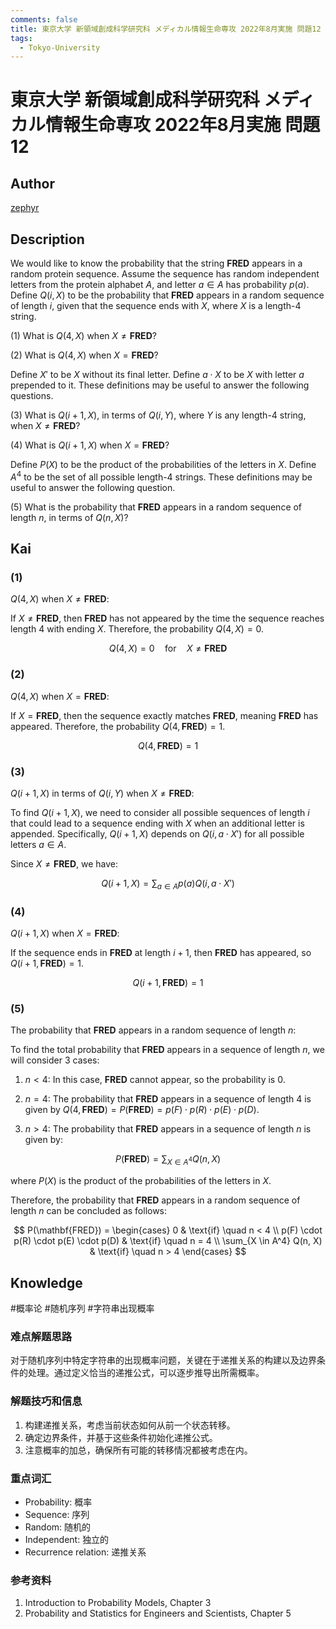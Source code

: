 ```yaml
---
comments: false
title: 東京大学 新領域創成科学研究科 メディカル情報生命専攻 2022年8月実施 問題12
tags:
  - Tokyo-University
---
```


# 東京大学 新領域創成科学研究科 メディカル情報生命専攻 2022年8月実施 問題12

## **Author**
[zephyr](https://inshi-notes.zephyr-zdz.space/)

## **Description**
We would like to know the probability that the string $\mathbf{FRED}$ appears in a random protein sequence. Assume the sequence has random independent letters from the protein alphabet $A$, and letter $a \in A$ has probability $p(a)$. Define $Q(i, X)$ to be the probability that $\mathbf{FRED}$ appears in a random sequence of length $i$, given that the sequence ends with $X$, where $X$ is a length-4 string.

(1) What is $Q(4, X)$ when $X \neq \mathbf{FRED}$?

(2) What is $Q(4, X)$ when $X = \mathbf{FRED}$?

Define $X'$ to be $X$ without its final letter. Define $a \cdot X$ to be $X$ with letter $a$ prepended to it. These definitions may be useful to answer the following questions.

(3) What is $Q(i + 1, X)$, in terms of $Q(i, Y)$, where $Y$ is any length-4 string, when $X \neq \mathbf{FRED}$?

(4) What is $Q(i + 1, X)$ when $X = \mathbf{FRED}$?

Define $P(X)$ to be the product of the probabilities of the letters in $X$. Define $A^4$ to be the set of all possible length-4 strings. These definitions may be useful to answer the following question.

(5) What is the probability that $\mathbf{FRED}$ appears in a random sequence of length $n$, in terms of $Q(n, X)$?

## **Kai**
### (1)

$Q(4, X)$ when $X \neq \mathbf{FRED}$:

If $X \neq \mathbf{FRED}$, then $\mathbf{FRED}$ has not appeared by the time the sequence reaches length 4 with ending $X$. Therefore, the probability $Q(4, X) = 0$.

$$
Q(4, X) = 0 \quad \text{for} \quad X \neq \mathbf{FRED}
$$

### (2)

$Q(4, X)$ when $X = \mathbf{FRED}$:

If $X = \mathbf{FRED}$, then the sequence exactly matches $\mathbf{FRED}$, meaning $\mathbf{FRED}$ has appeared. Therefore, the probability $Q(4, \mathbf{FRED}) = 1$.

$$
Q(4, \mathbf{FRED}) = 1
$$

### (3)

$Q(i + 1, X)$ in terms of $Q(i, Y)$ when $X \neq \mathbf{FRED}$:

To find $Q(i + 1, X)$, we need to consider all possible sequences of length $i$ that could lead to a sequence ending with $X$ when an additional letter is appended. Specifically, $Q(i + 1, X)$ depends on $Q(i, a \cdot X')$ for all possible letters $a \in A$.

Since $X \neq \mathbf{FRED}$, we have:

$$
Q(i + 1, X) = \sum_{a \in A} p(a) Q(i, a \cdot X')
$$

### (4)

$Q(i + 1, X)$ when $X = \mathbf{FRED}$:

If the sequence ends in $\mathbf{FRED}$ at length $i+1$, then $\mathbf{FRED}$ has appeared, so $Q(i + 1, \mathbf{FRED}) = 1$.

$$
Q(i + 1, \mathbf{FRED}) = 1
$$

### (5)

The probability that $\mathbf{FRED}$ appears in a random sequence of length $n$:

To find the total probability that $\mathbf{FRED}$ appears in a sequence of length $n$, we will consider 3 cases:

1. $n < 4$: In this case, $\mathbf{FRED}$ cannot appear, so the probability is 0.

2. $n = 4$: The probability that $\mathbf{FRED}$ appears in a sequence of length 4 is given by $Q(4, \mathbf{FRED}) = P(\mathbf{FRED}) = p(F) \cdot p(R) \cdot p(E) \cdot p(D)$.

3. $n > 4$: The probability that $\mathbf{FRED}$ appears in a sequence of length $n$ is given by:

$$
P(\mathbf{FRED}) = \sum_{X \in A^4} Q(n, X)
$$

where $P(X)$ is the product of the probabilities of the letters in $X$.

Therefore, the probability that $\mathbf{FRED}$ appears in a random sequence of length $n$ can be concluded as follows:

$$
P(\mathbf{FRED}) =
\begin{cases}
0 & \text{if} \quad n < 4 \\
p(F) \cdot p(R) \cdot p(E) \cdot p(D) & \text{if} \quad n = 4 \\
\sum_{X \in A^4} Q(n, X) & \text{if} \quad n > 4
\end{cases}
$$

## Knowledge

#概率论 #随机序列 #字符串出现概率

### 难点解题思路

对于随机序列中特定字符串的出现概率问题，关键在于递推关系的构建以及边界条件的处理。通过定义恰当的递推公式，可以逐步推导出所需概率。

### 解题技巧和信息

1. 构建递推关系，考虑当前状态如何从前一个状态转移。
2. 确定边界条件，并基于这些条件初始化递推公式。
3. 注意概率的加总，确保所有可能的转移情况都被考虑在内。

### 重点词汇

- Probability: 概率
- Sequence: 序列
- Random: 随机的
- Independent: 独立的
- Recurrence relation: 递推关系

### 参考资料

1. Introduction to Probability Models, Chapter 3
2. Probability and Statistics for Engineers and Scientists, Chapter 5
